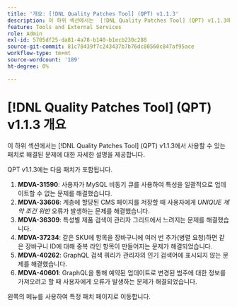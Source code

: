 ```yaml
---
title: '개요: [!DNL Quality Patches Tool] (QPT) v1.1.3'
description: 이 하위 섹션에서는  [!DNL Quality Patches Tool] (QPT) v1.1.3에서 사용할 수 있는 패치로 해결된 문제에 대한 자세한 설명을 제공합니다.
feature: Tools and External Services
role: Admin
exl-id: 5705df25-da81-4a78-b140-b1ecb230c288
source-git-commit: 81c78439f7c243437b7b76dc80560c847af95ace
workflow-type: tm+mt
source-wordcount: '189'
ht-degree: 0%

---
```


# [!DNL Quality Patches Tool] (QPT) v1.1.3 개요

이 하위 섹션에서는 [!DNL Quality Patches Tool] (QPT) v1.1.3에서 사용할 수 있는 패치로 해결된 문제에 대한 자세한 설명을 제공합니다.

QPT v1.1.3에는 다음 패치가 포함됩니다.

1. **MDVA-31590**: 사용자가 MySQL 비동기 큐를 사용하여 특성을 일괄적으로 업데이트할 수 없는 문제를 해결했습니다.
1. **MDVA-33606**: 계층에 할당된 CMS 페이지를 저장할 때 사용자에게 *UNIQUE 제약 조건 위반* 오류가 발생하는 문제를 해결했습니다.
1. **MDVA-36309**: 특성별 제품 검색이 관리자 그리드에서 느려지는 문제를 해결했습니다.
1. **MDVA-37234**: 같은 SKU에 항목을 장바구니에 여러 번 추가(병렬 요청)하면 같은 장바구니 ID에 대해 중복 라인 항목이 만들어지는 문제가 해결되었습니다.
1. **MDVA-40262**: GraphQL 검색 쿼리가 관리자의 인기 검색어에 표시되지 않는 문제를 해결했습니다.
1. **MDVA-40601**: GraphQL을 통해 예약된 업데이트로 변경된 범주에 대한 정보를 가져오려고 할 때 사용자에게 오류가 발생하는 문제가 해결되었습니다.

왼쪽의 메뉴를 사용하여 특정 패치 페이지로 이동합니다.
